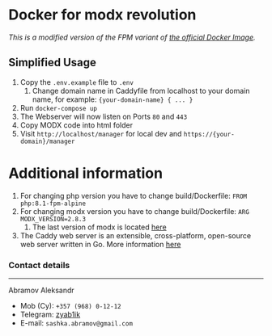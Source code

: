 # Docker for modx revolution 

*This is a modified version of the FPM variant of [the official Docker Image](https://github.com/modxcms/docker-modx).*

## Simplified Usage
1. Copy the `.env.example` file to `.env`
   1. Change domain name in Caddyfile from localhost to your domain name, for example: ``{your-domain-name} { ... }``
2. Run `docker-compose up`
3. The Webserver will now listen on Ports `80` and `443`
4. Copy MODX code into html folder
5. Visit `http://localhost/manager` for local dev and `https://{your-domain}/manager`

# Additional information
1. For changing php version you have to change build/Dockerfile: ``FROM php:8.1-fpm-alpine``
2. For changing modx version you have to change build/Dockerfile: ``ARG MODX_VERSION=2.8.3``
   1. The last version of modx is located [here](https://modx.com/download)
3. The Caddy web server is an extensible, cross-platform, open-source web server written in Go. More information [here](https://caddyserver.com/)


### Contact details

---
Abramov Aleksandr
* Mob (Cy): `+357 (968) 0-12-12`
* Telegram: [zyab1ik](https://t.me/zyab1ik)
* E-mail: `sashka.abramov@gmail.com`